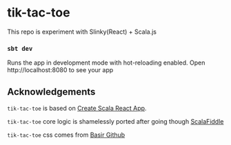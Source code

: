 # tik-tac-toe
This repo is experiment with Slinky(React) + Scala.js

### `sbt dev`
Runs the app in development mode with hot-reloading enabled.
Open http://localhost:8080 to see your app

## Acknowledgements
`tik-tac-toe` is based on [Create Scala React App](https://github.com/shadaj/create-react-scala-app.g8).

`tik-tac-toe` core logic is shamelessly ported after going though [ScalaFiddle](https://scalafiddle.io/sf/kIsiHNM/1)

`tik-tac-toe` css comes from [Basir Github](https://github.com/basir/tic-tac-toe)
